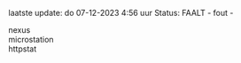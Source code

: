 laatste update: 
do 07-12-2023  4:56   uur 
Status: FAALT - fout - 
<div class="service R">nexus</div><div class="service R">microstation</div><div class="service G">httpstat</div>